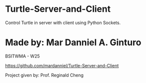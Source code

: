# Turtle-Server-and-Client
Control Turtle in server with client using Python Sockets.

# Made by: Mar Danniel A. Ginturo
BSITWMA - W25 

https://github.com/mardanniel/Turtle-Server-and-Client

Project given by: Prof. Reginald Cheng


